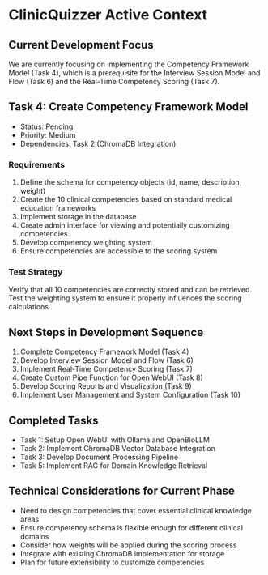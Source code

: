 # ClinicQuizzer Active Context

## Current Development Focus

We are currently focusing on implementing the Competency Framework Model (Task 4), which is a prerequisite for the Interview Session Model and Flow (Task 6) and the Real-Time Competency Scoring (Task 7).

## Task 4: Create Competency Framework Model

- Status: Pending
- Priority: Medium
- Dependencies: Task 2 (ChromaDB Integration)

### Requirements

1. Define the schema for competency objects (id, name, description, weight)
2. Create the 10 clinical competencies based on standard medical education frameworks
3. Implement storage in the database
4. Create admin interface for viewing and potentially customizing competencies
5. Develop competency weighting system
6. Ensure competencies are accessible to the scoring system

### Test Strategy

Verify that all 10 competencies are correctly stored and can be retrieved. Test the weighting system to ensure it properly influences the scoring calculations.

## Next Steps in Development Sequence

1. Complete Competency Framework Model (Task 4)
2. Develop Interview Session Model and Flow (Task 6)
3. Implement Real-Time Competency Scoring (Task 7)
4. Create Custom Pipe Function for Open WebUI (Task 8)
5. Develop Scoring Reports and Visualization (Task 9)
6. Implement User Management and System Configuration (Task 10)

## Completed Tasks

- Task 1: Setup Open WebUI with Ollama and OpenBioLLM
- Task 2: Implement ChromaDB Vector Database Integration
- Task 3: Develop Document Processing Pipeline
- Task 5: Implement RAG for Domain Knowledge Retrieval

## Technical Considerations for Current Phase

- Need to design competencies that cover essential clinical knowledge areas
- Ensure competency schema is flexible enough for different clinical domains
- Consider how weights will be applied during the scoring process
- Integrate with existing ChromaDB implementation for storage
- Plan for future extensibility to customize competencies

